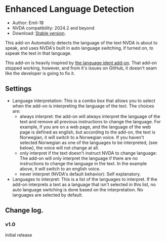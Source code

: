 # Enhanced Language Detection

* Author: Emil-18
* NVDA compatibility: 2024.2 and beyond
* Download: [Stable version](https://github.com/Emil-18/enhanced_language_switching/releases/download/v1.0/enhancedLanguageDetection-1.0.nvda-addon).

This add-on Automaticly detects the language of the text NVDA is about to speak, and uses NVDA's built in auto language switching, if turned on, to sspeak the text in that language.

This add-on is heavily inspired by [the language ident add-on](https://github.com/slohmaier/LanguageIdent).
That add-on stopped working, however, and from it's issues on GitHub, it doesn't seam like the developer is going to fix it.

## Settings

* Language interpretation:
    This is a combo box that allows you to select when the add-on is interpreting the language of the text. The choices are:
    * always interpret:
        the add-on will always interpret the language of the text and remove all previous instructions to change the language. For example, if you are on a web page, and the language of the web page is defined as english, but according to the add-on, the text is Norwegian, it will switch to a Norwegian voice. If you haven't selected Norwegian as one of the languages to be interpreted, (see below), the voice will not change at all.
    * only interpret if the text doesn't instruct NVDA to change language:
        The add-on will only interpret the language if there are no instructions to change the language in the text. In the example above, it will switch to an english voice.
    * never interpret (NVDA's default behavior):
        Self explanatory.
* Languages to interpret:
    This is a list of the languages to interpret. If the add-on interprets a text as a language that isn't selected in this list, no auto language switching is done based on the interpretation. No languages are selected by default.

## Change log.
### v1.0

Initial release